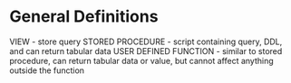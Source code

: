 # General Definitions

VIEW - store query
STORED PROCEDURE - script containing query, DDL, and can return tabular data
USER DEFINED FUNCTION - similar to stored procedure, can return tabular data or value, but cannot affect anything outside the function
